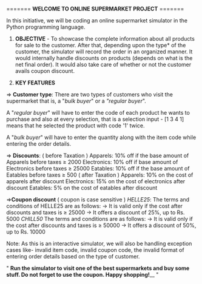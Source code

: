 =======  **WELCOME TO ONLINE SUPERMARKET PROJECT**  =======


In this initiative, we will be coding an online supermarket simulator in the Python programming language.

1. **OBJECTIVE** - To showcase the complete information about all products for sale to the customer. After that, depending upon the type* of the customer, the simulator will record the order in an organized manner. It would internally handle discounts on products (depends on what is the net final order). It would also take care of whether or not the customer avails coupon discount.

2. **KEY FEATURES** 

=> **Customer** **type**: There are two types of customers who visit the supermarket that is, a "_bulk buyer_" or a _"regular buyer_".

A "_regular buyer_" will have to enter the code of each product he wants to purchase and also at every selection, that is a selection input - [1 3 4 1] means that he selected the product with code '1' twice.

A "_bulk buyer_" will have to enter the quantity along with the item code while entering the order details.

=> **Discounts**: 
( before Taxation )
Apparels: 10% off if the base amount of Apparels before taxes ≥ 2000 
Electronics: 10% off if base amount of Electronics before taxes ≥ 25000  Eatables: 10% off if the base amount of Eatables before taxes ≥ 500
( after Taxation )
Apparels: 10% on the cost of apparels after discount 
Electronics: 15% on the cost of electronics after discount 
Eatables: 5% on the cost of eatables after discount 

=>**Coupon discount** ( coupon is case sensitive )
_HELLE25_: The terms and conditions of HELLE25 are as follows:
-> It is valid only if the cost after discounts and taxes is ≥ 25000
-> It offers a discount of 25%, up to Rs. 5000
_CHILL50_   The terms and conditions are as follows:
-> It is valid only if the cost after discounts and taxes is ≥ 50000
-> It offers a discount of 50%, up to Rs. 10000

Note: As this is an interactive simulator, we will also be handling exception cases like- invalid item code, invalid coupon code, the invalid format of entering order details based on the type of customer.

" **Run the simulator to visit one of the best supermarkets and buy some stuff. Do not forget to use the coupon. Happy shopping!**__ "
